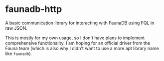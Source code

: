 # faunadb-http

A basic communication library for interacting with FaunaDB using FQL in raw JSON.

This is mostly for my own usage, so I don't have plans to implement comprehensive functionality. I am hoping for an official driver from the Fauna team (which is also why I didn't want to use a more apt library name like `faunadb`).